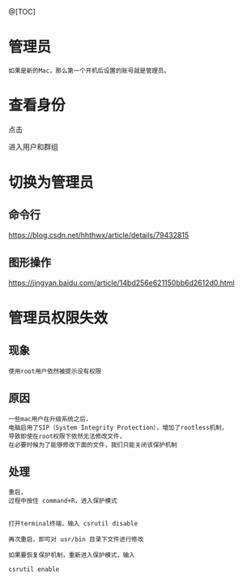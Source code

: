

@[TOC]

# 管理员

	如果是新的Mac，那么第一个开机后设置的账号就是管理员。

# 查看身份
点击


进入用户和群组


# 切换为管理员

## 命令行

https://blog.csdn.net/hhthwx/article/details/79432815	


## 图形操作

https://jingyan.baidu.com/article/14bd256e621150bb6d2612d0.html

# 管理员权限失效

## 现象

	使用root用户依然被提示没有权限
	
## 原因

	一些mac用户在升级系统之后，
	电脑启用了SIP（System Integrity Protection），增加了rootless机制，
	导致即使在root权限下依然无法修改文件，
	在必要时候为了能够修改下面的文件，我们只能关闭该保护机制

## 处理

	重启，
	过程中按住 command+R，进入保护模式


	打开terminal终端，输入 csrutil disable
	
	再次重启，即可对 usr/bin 目录下文件进行修改

	如果要恢复保护机制，重新进入保护模式，输入
	
	csrutil enable
	